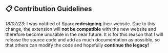 ## 📋 Contribution Guidelines

_18/07/23_: I was notified of Sparx **redesigning** their website. Due to this change, the extension will **not be compatible** with the new website and therefore become unusable in the near future. It is for this reason that I will release the source code and add as much documentation as possible, so that others can modify the code and hopefully **continue the legacy!**
